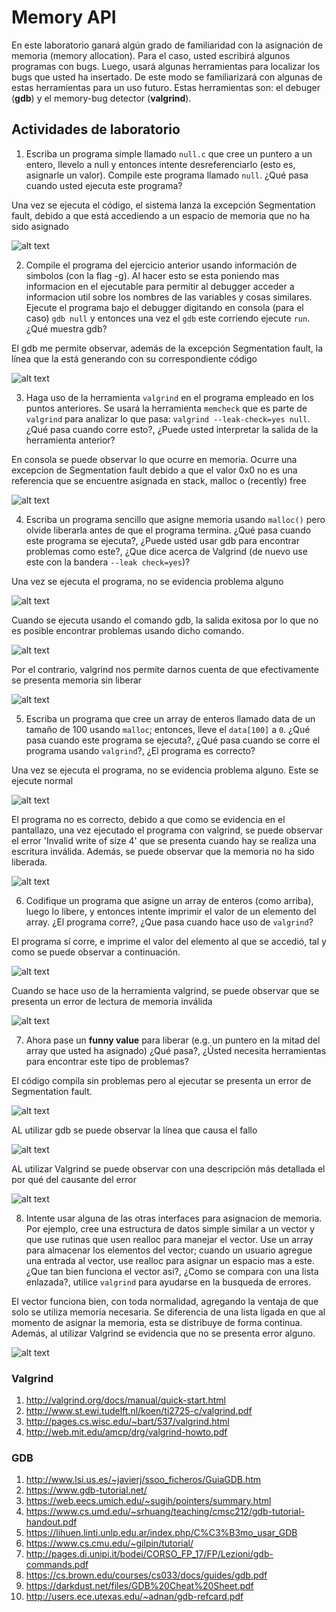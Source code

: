# Memory API # 

En este laboratorio ganará algún grado de familiaridad con la asignación de memoria (memory allocation). Para el caso, usted escribirá algunos programas con bugs. Luego, usará algunas herramientas para localizar los bugs que usted ha insertado. De este modo se familiarizará con algunas de estas herramientas para un uso futuro. Estas herramientas son: el debuger (**gdb**) y el memory-bug detector (**valgrind**).

## Actividades de laboratorio ##

1. Escriba un programa simple llamado ```null.c``` que cree un puntero a un entero, llevelo a null y entonces intente desreferenciarlo (esto es, asignarle un valor). Compile este programa llamado ```null```. ¿Qué pasa cuando usted ejecuta este programa?

Una vez se ejecuta el código, el sistema lanza la excepción Segmentation fault, debido a que está accediendo a un espacio de memoria que no ha sido asignado

![alt text](https://github.com/Yserna/imagenes-memory/blob/master/Punto1.png)

2. Compile el programa del ejercicio anterior usando información de simbolos (con la flag -g). Al hacer esto se esta poniendo mas informacion en el ejecutable para permitir al debugger acceder a informacion util sobre los nombres de las variables y cosas similares. Ejecute el programa bajo el debugger digitando en consola (para el caso) ```gdb null``` y entonces una vez el ```gdb``` este corriendo ejecute ```run```. ¿Qué muestra gdb?

El gdb me permite observar, además de la excepción Segmentation fault, la línea que la está generando con su correspondiente código

![alt text](https://github.com/Yserna/imagenes-memory/blob/master/Punto2.png)

3. Haga uso de la herramienta ```valgrind``` en el programa empleado en los puntos anteriores. Se usará la herramienta ```memcheck``` que es parte de ```valgrind``` para analizar lo que pasa: ```valgrind --leak-check=yes null```. ¿Qué pasa cuando corre esto?, ¿Puede usted interpretar la salida de la herramienta anterior?

En consola se puede observar lo que ocurre en memoria. Ocurre una excepcion de Segmentation fault debido a que el valor 0x0 no es una referencia que se encuentre asignada en stack, malloc o (recently) free

![alt text](https://github.com/Yserna/imagenes-memory/blob/master/Punto3.png)

4. Escriba un programa sencillo que asigne memoria usando ```malloc()``` pero olvide liberarla antes de que el programa termina. ¿Qué pasa cuando este programa se ejecuta?, ¿Puede usted usar gdb para encontrar problemas como este?, ¿Que dice acerca de Valgrind (de nuevo use este con la bandera ```--leak check=yes```)?

Una vez se ejecuta el programa, no se evidencia problema alguno

![alt text](https://github.com/Yserna/imagenes-memory/blob/master/Punto4-1.png)

Cuando se ejecuta usando el comando gdb, la salida exitosa por lo que no es posible encontrar problemas usando dicho comando.

![alt text](https://github.com/Yserna/imagenes-memory/blob/master/punto4-2.png)

Por el contrario, valgrind nos permite darnos cuenta de que efectivamente se presenta memoria sin liberar

![alt text](https://github.com/Yserna/imagenes-memory/blob/master/punto4-3.png)

5. Escriba un programa que cree un array de enteros llamado data de un tamaño de 100 usando ```malloc```; entonces, lleve el ```data[100]``` a ```0```. ¿Qué pasa cuando este programa se ejecuta?, ¿Qué pasa cuando se corre el programa usando ```valgrind```?, ¿El programa es correcto?

Una vez se ejecuta el programa, no se evidencia problema alguno. Este se ejecute normal

![alt text](https://github.com/Yserna/imagenes-memory/blob/master/punto5-1.png)

El programa no es correcto, debido a que como se evidencia en el pantallazo, una vez ejecutado el programa con valgrind, se puede observar el error 'Invalid write of size 4' que se presenta cuando hay se realiza una escritura inválida. Además, se puede observar que la memoria no ha sido liberada.

![alt text](https://github.com/Yserna/imagenes-memory/blob/master/punto5-2.png)

6. Codifique un programa que asigne un array de enteros (como arriba), luego lo libere, y entonces intente imprimir el valor de un elemento del array. ¿El programa corre?, ¿Que pasa cuando hace uso de ```valgrind```?

El programa sí corre, e imprime el valor del elemento al que se accedió, tal y como se puede observar a continuación. 

![alt text](https://github.com/Yserna/imagenes-memory/blob/master/punto6-1.png)

Cuando se hace uso de la herramienta valgrind, se puede observar que se presenta un error de lectura de memoria inválida

![alt text](https://github.com/Yserna/imagenes-memory/blob/master/punto6-2.png)

7. Ahora pase un **funny value** para liberar (e.g. un puntero en la mitad del array que usted ha asignado) ¿Qué pasa?, ¿Ústed necesita herramientas para encontrar este tipo de problemas?

El código compila sin problemas pero al ejecutar se presenta un error de Segmentation fault. 

![alt text](https://github.com/Yserna/imagenes-memory/blob/master/punto7-1.png)

AL utilizar gdb se puede observar la línea que causa el fallo

![alt text](https://github.com/Yserna/imagenes-memory/blob/master/punto7-2.png)

AL utilizar Valgrind se puede observar con una descripción más detallada el por qué del causante del error

![alt text](https://github.com/Yserna/imagenes-memory/blob/master/punto7-3.png)

8. Intente usar alguna de las otras interfaces para asignacion de memoria. Por ejemplo, cree una estructura de datos simple similar a un vector y que use rutinas que usen realloc para manejar el vector. Use un array para almacenar los elementos del vector; cuando un usuario agregue una entrada al vector, use realloc para asignar un espacio mas a este. ¿Que tan bien funciona el vector asi?, ¿Como se compara con una lista enlazada?, utilice ```valgrind``` para ayudarse en la busqueda de errores.

El vector funciona bien, con toda normalidad, agregando la ventaja de que solo se utiliza memoria necesaria. Se diferencia de una lista ligada en que al momento de asignar la memoria, esta se distribuye de forma continua. Además, al utilizar Valgrind se evidencia que no se presenta error alguno.

![alt text](https://github.com/Yserna/imagenes-memory/blob/master/Punto8.png)


### Valgrind ###

1. http://valgrind.org/docs/manual/quick-start.html
2. http://www.st.ewi.tudelft.nl/koen/ti2725-c/valgrind.pdf
3. http://pages.cs.wisc.edu/~bart/537/valgrind.html
4. http://web.mit.edu/amcp/drg/valgrind-howto.pdf

### GDB ###

1. http://www.lsi.us.es/~javierj/ssoo_ficheros/GuiaGDB.htm
2. https://www.gdb-tutorial.net/
3. https://web.eecs.umich.edu/~sugih/pointers/summary.html
4. https://www.cs.umd.edu/~srhuang/teaching/cmsc212/gdb-tutorial-handout.pdf
5. https://lihuen.linti.unlp.edu.ar/index.php/C%C3%B3mo_usar_GDB
6. https://www.cs.cmu.edu/~gilpin/tutorial/
7. http://pages.di.unipi.it/bodei/CORSO_FP_17/FP/Lezioni/gdb-commands.pdf
8. https://cs.brown.edu/courses/cs033/docs/guides/gdb.pdf
9. https://darkdust.net/files/GDB%20Cheat%20Sheet.pdf
10. http://users.ece.utexas.edu/~adnan/gdb-refcard.pdf
